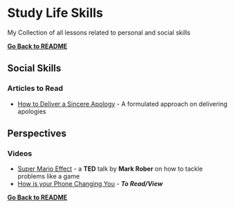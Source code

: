 # Study Life Skills

My Collection of all lessons related to personal and social skills

**[Go Back to README](README.md)**

## Social Skills

### Articles to Read

- [How to Deliver a Sincere Apology](https://blog.ed.ted.com/2020/11/09/how-to-deliver-an-authentic-apology/?fbclid=IwAR2AstL-SQmahbnOBUBPNrd4Ig-LNedhAJHAEt59cSDTmcW57U9WteZkJyo) - A formulated approach on delivering apologies

## Perspectives

### Videos

- [Super Mario Effect](https://www.youtube.com/watch?v=9vJRopau0g0) - a **TED** talk by **Mark Rober** on how to tackle problems like a game
- [How is your Phone Changing You](https://ed.ted.com/best_of_web/B1Xt1Yx1) - **_To Read/View_**

**[Go Back to README](README.md)**
